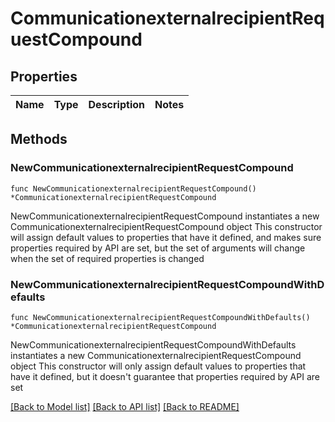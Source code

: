 # CommunicationexternalrecipientRequestCompound

## Properties

Name | Type | Description | Notes
------------ | ------------- | ------------- | -------------

## Methods

### NewCommunicationexternalrecipientRequestCompound

`func NewCommunicationexternalrecipientRequestCompound() *CommunicationexternalrecipientRequestCompound`

NewCommunicationexternalrecipientRequestCompound instantiates a new CommunicationexternalrecipientRequestCompound object
This constructor will assign default values to properties that have it defined,
and makes sure properties required by API are set, but the set of arguments
will change when the set of required properties is changed

### NewCommunicationexternalrecipientRequestCompoundWithDefaults

`func NewCommunicationexternalrecipientRequestCompoundWithDefaults() *CommunicationexternalrecipientRequestCompound`

NewCommunicationexternalrecipientRequestCompoundWithDefaults instantiates a new CommunicationexternalrecipientRequestCompound object
This constructor will only assign default values to properties that have it defined,
but it doesn't guarantee that properties required by API are set


[[Back to Model list]](../README.md#documentation-for-models) [[Back to API list]](../README.md#documentation-for-api-endpoints) [[Back to README]](../README.md)


